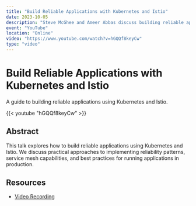 ```yaml
---
title: "Build Reliable Applications with Kubernetes and Istio"
date: 2023-10-05
description: "Steve McGhee and Ameer Abbas discuss building reliable applications using Kubernetes and Istio"
event: "YouTube"
location: "Online"
video: "https://www.youtube.com/watch?v=hGQQf8keyCw"
type: "video"
---
```


# Build Reliable Applications with Kubernetes and Istio

A guide to building reliable applications using Kubernetes and Istio.

{{< youtube "hGQQf8keyCw" >}}

## Abstract

This talk explores how to build reliable applications using Kubernetes and Istio. We discuss practical approaches to implementing reliability patterns, service mesh capabilities, and best practices for running applications in production.

## Resources

- [Video Recording](https://www.youtube.com/watch?v=hGQQf8keyCw) 